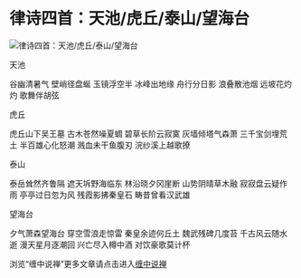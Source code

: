 律诗四首：天池/虎丘/泰山/望海台
====





![律诗四首：天池/虎丘/泰山/望海台](http://simg.sinajs.cn/blog7style/images/common/sg_trans.gif)



天池

谷幽清暑气
壁峭径盘蜒
玉镜浮空半
冰峰出地缘
舟行分日影
浪叠散池烟
远坡花灼灼
歌舞伴胡弦

虎丘

虎丘山下吴王墓
古木苍然噪夏蜩
碧草长阶云寂寞
灰墙倾塔气森萧
三千宝剑埋荒土
半百雄心化怒潮
溅血未干鱼腹刃
浣纱溪上越歌撩

泰山

泰岳耸然齐鲁隔
遮天坼野海临东
林沿晓夕冈崖断
山势阴晴草木融
寂寂盘云疑作雨
亭亭过日忽为风
残霞影拂秦皇石
畴昔曾看汉武雄




望海台

夕气萧森望海台
穿空雪浪走惊雷
秦皇余迹何丘土
魏武残碑几度苔
千古风云随水逝
漫天星月逐潮回
兴亡尽入樽中酒
对饮豪歌莫计杯

浏览“缠中说禅”更多文章请点击进入[缠中说禅](http://blog.sina.com.cn/m/chzhshch)



